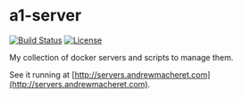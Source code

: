 # a1-server

[![Build Status](https://travis-ci.org/andrewmacheret/a1-servers.svg?branch=master)](https://travis-ci.org/andrewmacheret/a1-servers) [![License](https://img.shields.io/badge/license-MIT-lightgray.svg)](https://github.com/andrewmacheret/a1-servers/blob/master/LICENSE.md)

My collection of docker servers and scripts to manage them.

See it running at [http://servers.andrewmacheret.com](http://servers.andrewmacheret.com).
